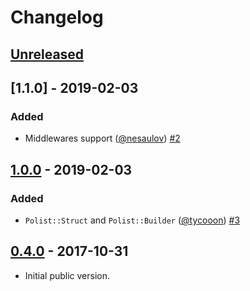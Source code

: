 # Changelog

## [Unreleased]

## [1.1.0] - 2019-02-03

### Added

- Middlewares support ([@nesaulov]) [#2]

## [1.0.0] - 2019-02-03

### Added

- `Polist::Struct` and `Polist::Builder` ([@tycooon]) [#3]

## [0.4.0] - 2017-10-31

- Initial public version.

[0.4.0]: https://github.com/umbrellio/polist/tree/v0.4.0
[1.0.0]: https://github.com/umbrellio/polist/compare/v0.4.0...v1.0.0
[1.0.0]: https://github.com/umbrellio/polist/compare/v1.0.0...v1.1.0
[Unreleased]: https://github.com/umbrellio/polist/compare/v1.1.0...HEAD

[@nesaulov]: https://github.com/nesaulov
[@tycooon]: https://github.com/tycooon

[#2]: https://github.com/umbrellio/polist/pull/2
[#3]: https://github.com/umbrellio/polist/pull/3

